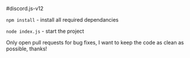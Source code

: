 #discord.js-v12

`npm install` - install all required dependancies

`node index.js` - start the project

Only open pull requests for bug fixes, I want to keep the code as clean as possible, thanks!